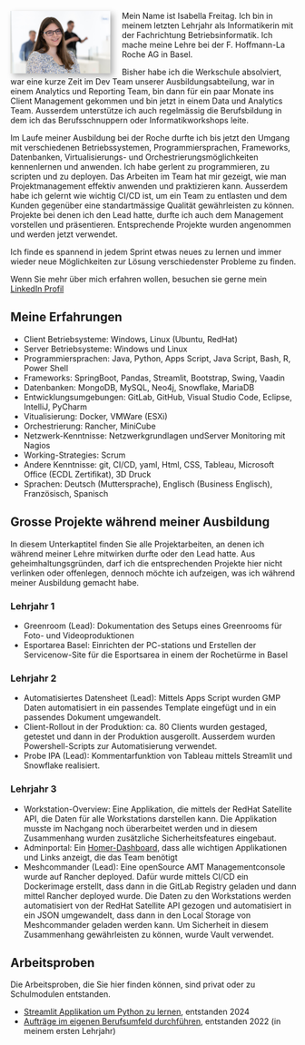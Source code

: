 
<img src="imgs/10CB.JPG" alt="Bewerbungsfoto Isabella Freitag" style="float: left; margin-right: 20px; box-shadow: 5px 5px 10px rgba(0, 0, 0, 0.3);" width="35%" >Mein Name ist Isabella Freitag. Ich bin in meinem letzten Lehrjahr als Informatikerin mit der Fachrichtung Betriebsinformatik. Ich mache meine Lehre bei der F. Hoffmann-La Roche AG in Basel.

Bisher habe ich die Werkschule absolviert, war eine kurze Zeit im Dev Team unserer Ausbildungsabteilung, war in einem Analytics und Reporting Team, bin dann für ein paar Monate ins Client Management gekommen und bin jetzt in einem Data und Analytics Team. Ausserdem unterstütze ich auch regelmässig die Berufsbildung in dem ich das Berufsschnuppern oder Informatikworkshops leite.

Im Laufe meiner Ausbildung bei der Roche durfte ich bis jetzt den Umgang mit verschiedenen Betriebssystemen, Programmiersprachen, Frameworks, Datenbanken, Virtualisierungs- und Orchestrierungsmöglichkeiten kennenlernen und anwenden.
Ich habe gerlent zu programmieren, zu scripten und zu deployen. 
Das Arbeiten im Team hat mir gezeigt, wie man Projektmanagement effektiv anwenden und praktizieren kann. Ausserdem habe ich gelernt wie wichtig CI/CD ist, um ein Team zu entlasten und dem Kunden gegenüber eine standartmässige Qualität gewährleisten zu können. 
Projekte bei denen ich den Lead hatte, durfte ich auch dem Management vorstellen und präsentieren. Entsprechende Projekte wurden angenommen und werden jetzt verwendet. 

Ich finde es spannend in jedem Sprint etwas neues zu lernen und immer wieder neue Möglichkeiten zur Lösung verschiedenster Probleme zu finden. 

Wenn Sie mehr über mich erfahren wollen, besuchen sie gerne mein [LinkedIn Profil](https://www.linkedin.com/in/isabella-freitag-2a6208289/)

## Meine Erfahrungen
- Client Betriebsysteme: Windows, Linux (Ubuntu, RedHat)
- Server Betriebsysteme: Windows und Linux
- Programmiersprachen: Java, Python, Apps Script, Java Script, Bash, R, Power Shell
- Frameworks: SpringBoot, Pandas, Streamlit, Bootstrap, Swing, Vaadin
- Datenbanken: MongoDB, MySQL, Neo4j, Snowflake, MariaDB
- Entwicklungsumgebungen: GitLab, GitHub, Visual Studio Code, Eclipse, IntelliJ, PyCharm
- Vitualisierung: Docker, VMWare (ESXi)
- Orchestrierung: Rancher, MiniCube
- Netzwerk-Kenntnisse: Netzwerkgrundlagen undServer Monitoring mit Nagios
- Working-Strategies: Scrum
- Andere Kenntnisse: git, CI/CD, yaml, Html, CSS, Tableau, Microsoft Office (ECDL Zertifikat), 3D Druck
- Sprachen: Deutsch (Muttersprache), Englisch (Business Englisch), Französisch, Spanisch

## Grosse Projekte während meiner Ausbildung
In diesem Unterkaptitel finden Sie alle Projektarbeiten, an denen ich während meiner Lehre mitwirken durfte oder den Lead hatte. Aus geheimhaltungsgründen, darf ich die entsprechenden Projekte hier nicht verlinken oder offenlegen, dennoch möchte ich aufzeigen, was ich während meiner Ausbildung gemacht habe. 

### Lehrjahr 1
- Greenroom (Lead):  Dokumentation des Setups eines Greenrooms für Foto- und Videoproduktionen
- Esportarea Basel:  Einrichten der PC-stations und Erstellen der Servicenow-Site für die Esportsarea in einem der Rochetürme in Basel
  
### Lehrjahr 2
- Automatisiertes Datensheet (Lead):  Mittels Apps Script wurden GMP Daten automatisiert in ein passendes Template eingefügt und in ein passendes Dokument umgewandelt.
- Client-Rollout in der Produktion: ca. 80 Clients wurden gestaged, getestet und dann in der Produktion ausgerollt. Ausserdem wurden Powershell-Scripts zur Automatisierung verwendet. 
- Probe IPA (Lead):  Kommentarfunktion von Tableau mittels Streamlit und Snowflake realisiert.
  
### Lehrjahr 3
- Workstation-Overview: Eine Applikation, die mittels der RedHat Satellite API, die Daten für alle Workstations darstellen kann. Die Applikation musste im Nachgang noch überarbeitet werden und in diesem Zusammenhang wurden zusätzliche Sicherheitsfeatures eingebaut. 
- Adminportal: Ein [Homer-Dashboard](https://github.com/bastienwirtz/homer), dass alle wichtigen Applikationen und Links anzeigt, die das Team benötigt
- Meshcommander (Lead): Eine openSource AMT Managementconsole wurde auf Rancher deployed. Dafür wurde mittels CI/CD ein Dockerimage erstellt, dass dann in die GitLab Registry geladen und dann mittel Rancher deployed wurde. Die Daten zu den Workstations werden automatisiert von der RedHat Satellite API gezogen und automatisiert in ein JSON umgewandelt, dass dann in den Local Storage von Meshcommander geladen werden kann. Um Sicherheit in diesem Zusammenhang gewährleisten zu können, wurde Vault verwendet.

## Arbeitsproben 
Die Arbeitsproben, die Sie hier finden können, sind privat oder zu Schulmodulen entstanden.
- [Streamlit Applikation um Python zu lernen](https://interactive-intro-to-python-j8zb4sq8qenebn9mm7duk6.streamlit.app/), entstanden 2024
- [Aufträge im eigenen Berufsumfeld durchführen](https://bella1712.github.io/Modul-431/), entstanden 2022 (in meinem ersten Lehrjahr)




